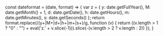 const dateformat = (date, format) => {
  var z = { y: date.getFullYear(), M: date.getMonth() + 1, d: date.getDate(), h: date.getHours(), m: date.getMinutes(), s: date.getSeconds() };
  return format.replace(/(y+|M+|d+|h+|m+|s+)/g, function (v) { return ((v.length > 1 ? "0" : "") + eval('z.' + v.slice(-1))).slice(-(v.length > 2 ? v.length : 2)) });
}

